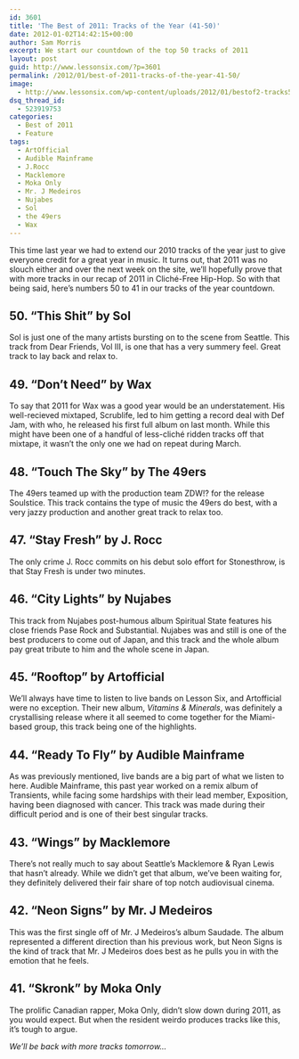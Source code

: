 ```yaml
---
id: 3601
title: 'The Best of 2011: Tracks of the Year (41-50)'
date: 2012-01-02T14:42:15+00:00
author: Sam Morris
excerpt: We start our countdown of the top 50 tracks of 2011
layout: post
guid: http://www.lessonsix.com/?p=3601
permalink: /2012/01/best-of-2011-tracks-of-the-year-41-50/
image:
  - http://www.lessonsix.com/wp-content/uploads/2012/01/bestof2-tracks502.jpg
dsq_thread_id:
  - 523919753
categories:
  - Best of 2011
  - Feature
tags:
  - ArtOfficial
  - Audible Mainframe
  - J.Rocc
  - Macklemore
  - Moka Only
  - Mr. J Medeiros
  - Nujabes
  - Sol
  - the 49ers
  - Wax
---
```

This time last year we had to extend our 2010 tracks of the year just to give everyone credit for a great year in music. It turns out, that 2011 was no slouch either and over the next week on the site, we&#8217;ll hopefully prove that with more tracks in our recap of 2011 in Cliché-Free Hip-Hop. So with that being said, here&#8217;s numbers 50 to 41 in our tracks of the year countdown.

<!--more-->

## 50. &#8220;This Shit&#8221; by Sol

Sol is just one of the many artists bursting on to the scene from Seattle. This track from Dear Friends, Vol III, is one that has a very summery feel. Great track to lay back and relax to.



## 49. &#8220;Don&#8217;t Need&#8221; by Wax

To say that 2011 for Wax was a good year would be an understatement. His well-recieved mixtaped, Scrublife, led to him getting a record deal with Def Jam, with who, he released his first full album on last month. While this might have been one of a handful of less-cliché ridden tracks off that mixtape, it wasn&#8217;t the only one we had on repeat during March.



## 48. &#8220;Touch The Sky&#8221; by The 49ers

The 49ers teamed up with the production team ZDW!? for the release Soulstice. This track contains the type of music the 49ers do best, with a very jazzy production and another great track to relax too.



## 47. &#8220;Stay Fresh&#8221; by J. Rocc

The only crime J. Rocc commits on his debut solo effort for Stonesthrow, is that Stay Fresh is under two minutes.



## 46. &#8220;City Lights&#8221; by Nujabes

This track from Nujabes post-humous album Spiritual State features his close friends Pase Rock and Substantial. Nujabes was and still is one of the best producers to come out of Japan, and this track and the whole album pay great tribute to him and the whole scene in Japan.



## 45. &#8220;Rooftop&#8221; by Artofficial

We&#8217;ll always have time to listen to live bands on Lesson Six, and Artofficial were no exception. Their new album, _Vitamins & Minerals_, was definitely a crystallising release where it all seemed to come together for the Miami-based group, this track being one of the highlights.



## 44. &#8220;Ready To Fly&#8221; by Audible Mainframe

As was previously mentioned, live bands are a big part of what we listen to here. Audible Mainframe, this past year worked on a remix album of Transients, while facing some hardships with their lead member, Exposition, having been diagnosed with cancer. This track was made during their difficult period and is one of their best singular tracks.



## 43. &#8220;Wings&#8221; by Macklemore

There&#8217;s not really much to say about Seattle&#8217;s Macklemore & Ryan Lewis that hasn&#8217;t already. While we didn&#8217;t get that album, we&#8217;ve been waiting for, they definitely delivered their fair share of top notch audiovisual cinema.



## 42. &#8220;Neon Signs&#8221; by Mr. J Medeiros

This was the first single off of Mr. J Medeiros&#8217;s album Saudade. The album represented a different direction than his previous work, but Neon Signs is the kind of track that Mr. J Medeiros does best as he pulls you in with the emotion that he feels.



## 41. &#8220;Skronk&#8221; by Moka Only

The prolific Canadian rapper, Moka Only, didn&#8217;t slow down during 2011, as you would expect. But when the resident weirdo produces tracks like this, it&#8217;s tough to argue.



_We&#8217;ll be back with more tracks tomorrow&#8230;_
